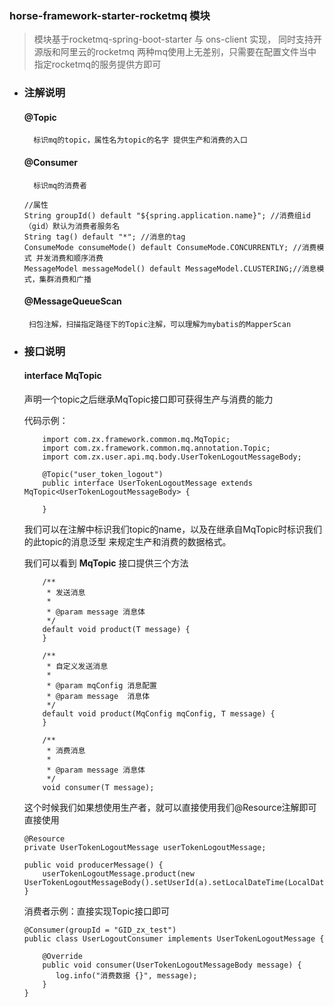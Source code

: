 ### horse-framework-starter-rocketmq 模块

> 模块基于rocketmq-spring-boot-starter 与 ons-client 实现，
> 同时支持开源版和阿里云的rocketmq
> 两种mq使用上无差别，只需要在配置文件当中指定rocketmq的服务提供方即可

- ### 注解说明
  #### @Topic
        标识mq的topic，属性名为topic的名字 提供生产和消费的入口
  #### @Consumer
        标识mq的消费者
    ```
    //属性
    String groupId() default "${spring.application.name}"; //消费组id（gid）默认为消费者服务名
    String tag() default "*"; //消息的tag
    ConsumeMode consumeMode() default ConsumeMode.CONCURRENTLY; //消费模式 并发消费和顺序消费
    MessageModel messageModel() default MessageModel.CLUSTERING;//消息模式，集群消费和广播
    ```
  #### @MessageQueueScan
       扫包注解，扫描指定路径下的Topic注解，可以理解为mybatis的MapperScan


- ### 接口说明
  #### interface MqTopic
  声明一个topic之后继承MqTopic接口即可获得生产与消费的能力

  代码示例：

    ```
        import com.zx.framework.common.mq.MqTopic;
        import com.zx.framework.common.mq.annotation.Topic;
        import com.zx.user.api.mq.body.UserTokenLogoutMessageBody;

        @Topic("user_token_logout")
        public interface UserTokenLogoutMessage extends MqTopic<UserTokenLogoutMessageBody> {

        }
    ```
  我们可以在注解中标识我们topic的name，以及在继承自MqTopic时标识我们的此topic的消息泛型
  来规定生产和消费的数据格式。

  我们可以看到 **MqTopic** 接口提供三个方法
    ```
        /**
         * 发送消息
         *
         * @param message 消息体
         */
        default void product(T message) {
        }
    
        /**
         * 自定义发送消息
         *
         * @param mqConfig 消息配置
         * @param message  消息体
         */
        default void product(MqConfig mqConfig, T message) {
        }
    
        /**
         * 消费消息
         *
         * @param message 消息体
         */
        void consumer(T message);
    ```
  这个时候我们如果想使用生产者，就可以直接使用我们@Resource注解即可直接使用
    ```
    @Resource
    private UserTokenLogoutMessage userTokenLogoutMessage;
  
    public void producerMessage() {
        userTokenLogoutMessage.product(new UserTokenLogoutMessageBody().setUserId(a).setLocalDateTime(LocalDateTime.now()));
    }
    ```
  消费者示例：直接实现Topic接口即可
    ```
    @Consumer(groupId = "GID_zx_test")
    public class UserLogoutConsumer implements UserTokenLogoutMessage {

        @Override
        public void consumer(UserTokenLogoutMessageBody message) {
           log.info("消费数据 {}", message);
        }
    }
    ```
    
    


